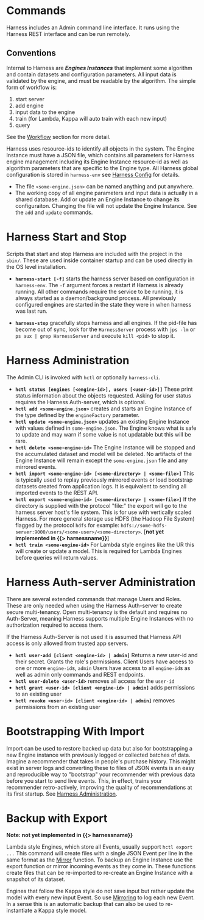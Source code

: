# Commands

Harness includes an Admin command line interface. It runs using the Harness REST interface and can be run remotely.

## Conventions

Internal to Harness are ***Engines Instances*** that implement some algorithm and contain datasets and configuration parameters. All input data is validated by the engine, and must be readable by the algorithm. The simple form of workflow is:

 1. start server
 2. add engine
 3. input data to the engine
 4. train (for Lambda, Kappa will auto train with each new input)
 5. query 

See the [Workflow](h_workflow) section for more detail.

Harness uses resource-ids to identify all objects in the system. The Engine Instance must have a JSON file, which contains all parameters for Harness engine management including its Engine Instance resource-id as well as algorithm parameters that are specific to the Engine type. All Harness global configuration is stored in `harness-env` see [Harness Config](harness_config) for details.

 - The file `<some-engine.json>` can be named anything and put anywhere.
 - The working copy of all engine parameters and input data is actually in a shared database. Add or update an Engine Instance to change its configuraiton. Changing the file will not update the Engine Instance. See the `add` and `update` commands. 

# Harness Start and Stop

Scripts that start and stop Harness are included with the project in the `sbin/`. These are used inside container startup and can be used directly in the OS level installation.

 - **`harness-start [-f]`** starts the harness server based on configuration in `harness-env`. The `-f` argument forces a restart if Harness is already running. All other commands require the service to be running, it is always started as a daemon/background process. All previously configured engines are started in the state they were in when harness was last run.

 - **`harness-stop`** gracefully stops harness and all engines. If the pid-file has become out of sync, look for the `HarnessServer` process with `jps -lm` or `ps aux | grep HarnessServer` and execute `kill <pid>` to stop it.

# Harness Administration

The Admin CLI is invoked with `hctl` or optionally `harness-cli`.

 - **`hctl status [engines [<engine-id>], users [<user-id>]]`** These print status information about the objects requested. Asking for user status requires the Harness Auth-server, which is optional.
 - **`hctl add <some-engine.json>`** creates and starts an Engine Instance of the type defined by the `engineFactory` parameter.
 - **`hctl update <some-engine.json>`** updates an existing Engine Instance with values defined in `some-engine.json`. The Engine knows what is safe to update and may warn if some value is not updatable but this will be rare.
 - **`hctl delete <some-engine-id>`** The Engine Instance will be stopped and the accumulated dataset and model will be deleted. No artifacts of the Engine Instance will remain except the `some-engine.json` file and any mirrored events.
 - **`hctl import <some-engine-id> [<some-directory> | <some-file>]`** This is typically used to replay previously mirrored events or load bootstrap datasets created from application logs. It is equivalent to sending all imported events to the REST API.
 - **`hctl export <some-engine-id> [<some-directory> | <some-file>]`** If the directory is supplied with the protocol "file:" the export will go to the harness server host's file system. This is for use with vertically scaled Harness. For more general storage use HDFS (the Hadoop File System) flagged by the protocol `hdfs` for example: `hdfs://some-hdfs-server:9000/users/<some-user>/<some-directory>`. [**not yet implemented in {{> harnessname}}**]
 - **`hctl train <some-engine-id>`** For Lambda style engines like the UR this will create or update a model. This is required for Lambda Engines before queries will return values.

# Harness Auth-server Administration

There are several extended commands that manage Users and Roles. These are only needed when using the Harness Auth-server to create secure multi-tenancy. Open multi-tenancy is the default and requires no Auth-Server, meaning Harness supports multiple Engine Instances with no authorization required to access them. 

If the Harness Auth-Server is not used it is assumed that Harness API access is only allowed from trusted app servers.
       
 - **`hctl user-add [client <engine-id> | admin]`** Returns a new user-id and their secret. Grants the role's permissions. Client Users have access to one or more `engine-id`s, `admin` Users have access to all `engine-id`s as well as admin only commands and REST endpoints.
 - **`hctl user-delete <user-id>`** removes all access for the `user-id`
 - **`hctl grant <user-id> [client <engine-id> | admin]`** adds permissions to an existing user
 - **`hctl revoke <user-id> [client <engine-id> | admin]`** removes permissions from an existing user

# Bootstrapping With Import

Import can be used to restore backed up data but also for bootstrapping a new Engine instance with previously logged or collected batches of data. Imagine a recommender that takes in people's purchase history. This might exist in server logs and converting these to files of JSON events is an easy and reproducible way to "bootstrap" your recommender with previous data before you start to send live events. This, in effect, trains your recommender retro-actively, improving the quality of recommendations at its first startup. See [Harness Administration](h_commands#harness-administration).

# Backup with Export

**Note: not yet implemented in {{> harnessname}}**

Lambda style Engines, which store all Events, usually support `hctl export ...` This command will create files with a single JSON Event per line in the same format as the [Mirror](mirroring.md) function. To backup an Engine Instance use the export function or mirror incoming events as they come in. These functions create files that can be re-imported to re-create an Engine Instance with a snapshot of its dataset.

Engines that follow the Kappa style do not save input but rather update the model with every new input Event. So use [Mirroring](mirroring.md) to log each new Event. In a sense this is an automatic backup that can also be used to re-instantiate a Kappa style model.
